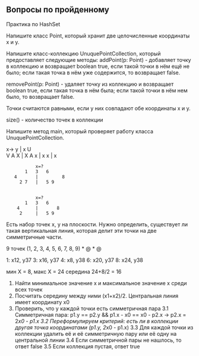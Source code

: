 ## Вопросы по пройденному

Практика по HashSet

Напишите класс Point, который хранит две целочисленные координаты x и y.

Напишите класс-коллекцию UnuquePointCollection, который предоставляет следующие методы:
  addPoint(p: Point) - добавляет точку в коллекцию и возвращает boolean true, если такой точки в нём ещё не было;
    если такая точка в нём уже содержится, то возвращает false.

  removePoint(p: Point) - удаляет точку из коллекцию и возвращает boolean true, если такая точка в нём была;
    если такой точки в нём нем было, то возвращает false.

  Точки считаются равными, если у них совпадают обе координаты x и y.

  size() - количество точек в коллекции

Напишите метод main, который проверяет работу класса UnuquePointCollection.

  x->
y
|        x   U  
V    A  X    |    X  A
           x |    x    x
             | x

  
               x=?
           1   3   6
       4       |         8
         2 7   |   5 9


               x=?
           1   3   6
        4      |       8
         2     |   5 9

Есть набор точек x, y на плоскости. Нужно определить, существует ли такая вертикальная линия,
которая делит эти точки на две симметричные части. 

9 точек (1, 2, 3, 4, 5, 6, 7, 8, 9)
         *  @           *        @

1: x12,  y37
3: x16,  y37
4: x8,   y38
6: x20,  y37
8: x24,  y38

мин X = 8, макс X = 24
середина 24+8/2 = 16

1. Найти минимальное значение x и максимальное значение x среди всех точек
2. Посчитать середину между ними (x1+x2)/2. Центральная линия имеет координату x0
3. Проверить, что у каждой точки есть симметричная пара
3.1 Симметричная пара: p1.y == p2.y && p1.x - x0 == x0 - p2.x -> p2.x = 2*x0 - p1.x
3.2 Переформулируем критерий: есть ли в коллекции другая точка координатами (p1.y, 2*x0 - p1.x)
3.3 Для каждой точки из коллекции удалить её и её симметричную пару или её одну на центральной линии
3.4 Если симметричной пары не нашлось, то ответ false
3.5 Если коллекция пустая, ответ true
